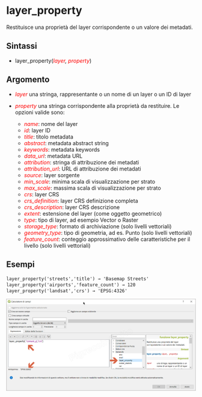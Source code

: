 # layer_property

Restituisce una proprietà del layer corrispondente o un valore dei metadati.

## Sintassi

* layer_property(*<span style="color:red;">layer</span>, <span style="color:red;">property</span>*)

## Argomento

* *<span style="color:red;">layer</span>* una stringa, rappresentante o un nome di un layer o un ID di layer
* *<span style="color:red;">property</span>* una stringa corrispondente alla proprietà da restituire. Le opzioni valide sono:

    - *<span style="color:red;">name</span>*: nome del layer
    - *<span style="color:red;">id</span>*: layer ID
    - *<span style="color:red;">title</span>*: titolo metadata
    - *<span style="color:red;">abstract</span>*: metadata abstract string
    - *<span style="color:red;">keywords</span>*: metadata keywords
    - *<span style="color:red;">data_url</span>*: metadata URL
    - *<span style="color:red;">attribution</span>*: stringa di attribuzione dei metadati
    - *<span style="color:red;">attribution_url</span>*: URL di attribuzione dei metadati
    - *<span style="color:red;">source</span>*: layer sorgente
    - *<span style="color:red;">min_scale</span>*: minima scala di visualizzazione per strato
    - *<span style="color:red;">max_scale</span>*: massima scala di visualizzazione per strato
    - *<span style="color:red;">crs</span>*: layer CRS
    - *<span style="color:red;">crs_definition</span>*: layer CRS definizione completa
    - *<span style="color:red;">crs_description</span>*: layer CRS descrizione
    - *<span style="color:red;">extent</span>*: estensione del layer (come oggetto geometrico)
    - *<span style="color:red;">type</span>*: tipo di layer, ad esempio Vector o Raster
    - *<span style="color:red;">storage_type</span>*: formato di archiviazione (solo livelli vettoriali)
    - *<span style="color:red;">geometry_type</span>*: tipo di geometria, ad es. Punto (solo livelli vettoriali)
    - *<span style="color:red;">feature_count</span>*: conteggio approssimativo delle caratteristiche per il livello (solo livelli vettoriali)



## Esempi
```
layer_property('streets','title') → 'Basemap Streets'
layer_property('airports','feature_count') → 120
layer_property('landsat','crs') → 'EPSG:4326'
```

![](../../img/generale/layer_property1.png)
